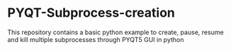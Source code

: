 # PYQT-Subprocess-creation
This repository contains a basic python example to create, pause, resume and kill multiple subprocesses through PYQT5 GUI in python
